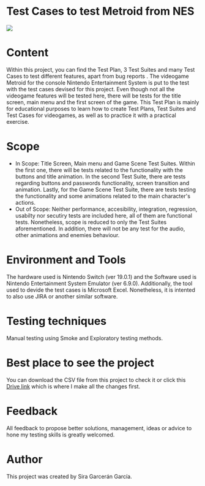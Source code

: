 # Test Cases to test Metroid from NES
  <p align="left">
   <img src="https://img.shields.io/badge/STATUS-EN%20DESAROLLO-green">
   </p>

# Content

Within this project, you can find the Test Plan, 3 Test Suites and many Test Cases to test different features, apart from bug reports . The videogame Metroid for the console Nintendo Entertainment System is put to the test with the test cases devised for this project. Even though not all the videogame features will be tested here, there will be tests for the title screen, main menu and the first screen of the game. This Test Plan is mainly for educational purposes to learn how to create Test Plans, Test Suites and Test Cases for videogames, as well as to practice it with a practical exercise. 

# Scope

- In Scope: Title Screen, Main menu and Game Scene Test Suites. Within the first one, there will be tests related to the functionality with the buttons and title animation. In the second Test Suite, there are tests regarding buttons and passwords functionality, screen transition and animation. Lastly, for the Game Scene Test Suite, there are tests testing the functionality and some animations related to the main character's actions.              
- Out of Scope: Neither performance, accesibility, integration, regression, usabilty nor secutiry tests are included here, all of them are functional tests. Nonetheless, scope is reduced to only the Test Suites aforementioned. In addition, there will not be any test for the audio, other animations and enemies behaviour.

# Environment and Tools

The hardware used is Nintendo Switch (ver 19.0.1) and the Software used is Nintendo Entertainment System Emulator (ver 6.9.0). Additionally, the tool used to devide the test cases is Microsoft Excel. Nonetheless, it is intented to also use JIRA or another similar software.

# Testing techniques

Manual testing using Smoke and Exploratory testing methods.

# Best place to see the project

You can download the CSV file from this project to check it or click this [Drive link](https://docs.google.com/spreadsheets/d/1L7kt7GFLWHpHx1L1DQWIx6gGFkGNhdWsWvOR4_mk6JM/edit?usp=sharing) which is where I make all the changes first.

# Feedback

All feedback to propose better solutions, management, ideas or advice to hone my testing skills is greatly welcomed. 

# Author

This project was created by Sira Garcerán García.
